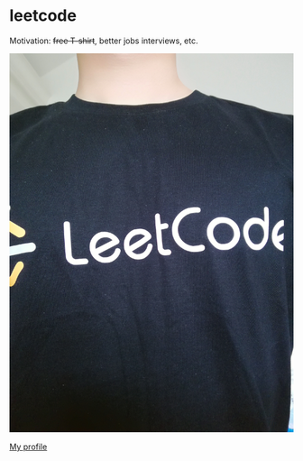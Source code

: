 # leetcode

Motivation: ~~free T-shirt~~, better jobs interviews, etc.

![Leetcode shirt](shirt.jpg)

[My profile](https://leetcode.com/alainlou/)

